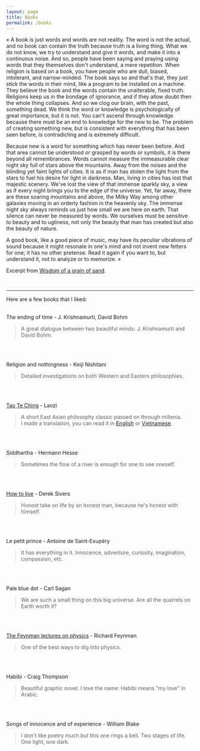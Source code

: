 ```yaml
---
layout: page
title: Books
permalink: /books
---
```


« A book is just words and words are not reality. The word is not the actual, and no book can contain the truth because truth is a living thing. What we do not know, we try to understand and give it words, and make it into a continuous noise. And so, people have been saying and praying using words that they themselves don't understand, a mere repetition. When religion is based on a book, you have people who are dull, biased, intolerant, and narrow-minded. The book says so and that's that, they just stick the words in their mind, like a program to be installed on a machine. They believe the book and the words contain the unalterable, fixed truth. Religions keep us in the bondage of ignorance, and if they allow doubt then the whole thing collapses. And so we clog our brain, with the past, something dead. We think the word or knowledge is psychologically of great importance, but it is not. You can't ascend through knowledge because there must be an end to knowledge for the new to be. The problem of creating something new, but is consistent with everything that has been seen before, is contradicting and is extremely difficult.

Because new is a word for something which has never been before. And that area cannot be understood or grasped by words or symbols, it is there beyond all remembrances. Words cannot measure the immeasurable clear night sky full of stars above the mountains. Away from the noises and the blinding yet faint lights of cities. It is as if man has stolen the light from the stars to fuel his desire for light in darkness. Man, living in cities has lost that majestic scenery. We've lost the view of that immense sparkly sky, a view as if every night brings you to the edge of the universe. Yet, far away, there are these soaring mountains and above, the Milky Way among other galaxies moving in an orderly fashion in the heavenly sky. The immense night sky always reminds us just how small we are here on earth. That silence can never be measured by words. We ourselves must be sensitive to beauty and to ugliness, not only the beauty that man has created but also the beauty of nature.

A good book, like a good piece of music, may have its peculiar vibrations of sound because it might resonate in one's mind and not invent new fetters for one; it has no other pretense. Read it again if you want to, but understand it, not to analyze or to memorize. »

Excerpt from [Wisdom of a grain of sand](/).

<br>
<hr>

Here are a few books that I liked:
<br>
<br>

The ending of time - J. Krishnamurti, David Bohm
> A great dialogue between two beautiful minds: J. Krishnamurti and David Bohm.
<br>
<br>

Religion and nothingness - Keiji Nishitani
> Detailed investigations on both Western and Eastern philosophies.
<br>
<br>

[Tao Te Ching](/dao) - Laozi
> A short East Asian philosophy classic passed on through millenia.  
> I made a translation, you can read it in [English](/dao) or [Vietnamese](https://hanzi.live/practice/tao_te_ching).
<br>
<br>

Siddhartha - Hermann Hesse
> Sometimes the flow of a river is enough for one to see oneself.
<br>
<br>

[How to live](https://sive.rs/htl00) - Derek Sivers
> Honest take on life by an honest man, because he's honest with himself.
<br>
<br>

Le petit prince - Antoine de Saint-Exupéry
> It has everything in it. Innocence, adventure, curiosity, imagination, compassion, etc.
<br>
<br>

Pale blue dot - Carl Sagan
> We are such a small thing on this big universe. Are all the quarrels on Earth worth it?
<br>
<br>

[The Feynman lectures on physics](https://www.feynmanlectures.caltech.edu) - Richard Feynman
> One of the best ways to dig into physics.
<br>
<br>

Habibi - Craig Thompson
> Beautiful graphic novel. I love the name: Habibi means "my love" in Arabic.
<br>
<br>

Songs of innocence and of experience - William Blake
> I don't like poetry much but this one rings a bell. Two stages of life. One light, one dark.
